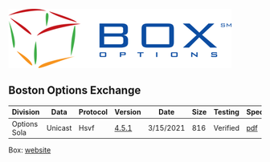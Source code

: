 [![Box](https://github.com/Open-Markets-Initiative/Directory/blob/main/Images/Box.png)](https://boxoptions.com)


## Boston Options Exchange

| Division | Data | Protocol | Version | Date | Size | Testing | Specification |
| --- | --- | --- | --- | --- | --- | --- | --- |
| Options Sola | Unicast | Hsvf | [4.5.1][Box.Options.Sola.Unicast.Hsvf.v4.5.1.Structs] | 3/15/2021 | 816 | Verified | [pdf][Box.Options.Sola.Unicast.Hsvf.v4.5.1.Pdf] |


Box: [website](https://boxoptions.com "Go to Boston Options Exchange")


[Box.Options.Sola.Unicast.Hsvf.v4.5.1.Structs]: https://github.com/Open-Markets-Initiative/c-structs/blob/main/box/Box.Options.Sola.Unicast.Hsvf.v4.5.1.h "Box Options Sola Unicast Hsvf v4.5.1 C# Parsers Source File"
[Box.Options.Sola.Unicast.Hsvf.v4.5.1.Pdf]: https://github.com/Open-Markets-Initiative/Directory/blob/main/Specifications/Box/Box.Options.Sola.Unicast.Hsvf.v4.5.pdf "Boston Options Exchange 4.5.1 Pdf"
